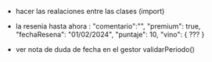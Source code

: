- hacer las realaciones entre las clases (import)
- la resenia hasta ahora : 
        "comentario":"",
                    "premium": true,
                    "fechaResena": "01/02/2024",
                    "puntaje": 10,
                    "vino": {
                        ???
                    }


- ver nota de duda de fecha en el gestor validarPeriodo()